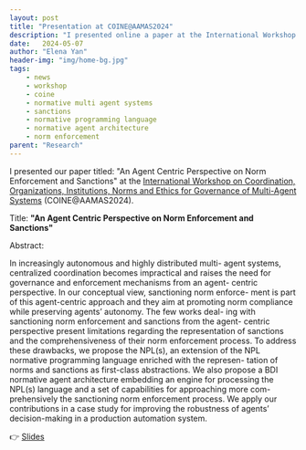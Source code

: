 ```yaml
---
layout: post
title: "Presentation at COINE@AAMAS2024"
description: "I presented online a paper at the International Workshop on Coordination, Organizations, Institutions, Norms and Ethics for Governance of Multi-Agent Systems (COINE@AAMAS2024)"
date:   2024-05-07
author: "Elena Yan"
header-img: "img/home-bg.jpg"
tags: 
    - news
    - workshop
    - coine
    - normative multi agent systems
    - sanctions
    - normative programming language
    - normative agent architecture 
    - norm enforcement
parent: "Research"
---
```


I presented our paper titled: "An Agent Centric Perspective on Norm Enforcement and Sanctions" at the [International Workshop on Coordination, Organizations, Institutions, Norms and Ethics for Governance of Multi-Agent Systems](https://coin-workshop.github.io/coine-2024-auckland/postproceedings.html) (COINE@AAMAS2024).

Title: **"An Agent Centric Perspective on Norm Enforcement and Sanctions"**

Abstract: 

In increasingly autonomous and highly distributed multi-
agent systems, centralized coordination becomes impractical and raises
the need for governance and enforcement mechanisms from an agent-
centric perspective. In our conceptual view, sanctioning norm enforce-
ment is part of this agent-centric approach and they aim at promoting
norm compliance while preserving agents’ autonomy. The few works deal-
ing with sanctioning norm enforcement and sanctions from the agent-
centric perspective present limitations regarding the representation of
sanctions and the comprehensiveness of their norm enforcement process.
To address these drawbacks, we propose the NPL(s), an extension of
the NPL normative programming language enriched with the represen-
tation of norms and sanctions as first-class abstractions. We also propose
a BDI normative agent architecture embedding an engine for processing
the NPL(s) language and a set of capabilities for approaching more com-
prehensively the sanctioning norm enforcement process. We apply our
contributions in a case study for improving the robustness of agents’
decision-making in a production automation system.

👉 [Slides](../../../../presentation/coine24.pdf)